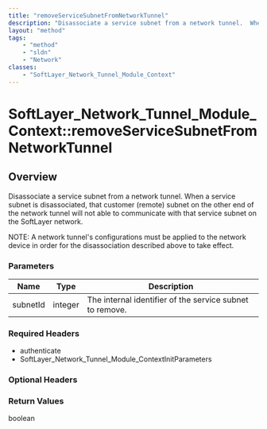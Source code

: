 ```yaml
---
title: "removeServiceSubnetFromNetworkTunnel"
description: "Disassociate a service subnet from a network tunnel.  When a service subnet is disassociated, that customer (remote) sub... "
layout: "method"
tags:
    - "method"
    - "sldn"
    - "Network"
classes:
    - "SoftLayer_Network_Tunnel_Module_Context"
---
```

# SoftLayer_Network_Tunnel_Module_Context::removeServiceSubnetFromNetworkTunnel
## Overview 
Disassociate a service subnet from a network tunnel.  When a service subnet is disassociated, that customer (remote) subnet on the other end of the network tunnel will not able to communicate with that service subnet on the SoftLayer network. 

NOTE:  A network tunnel's configurations must be applied to the network device in order for the disassociation described above to take effect. 

### Parameters 
|Name | Type | Description |
| --- | --- | --- |
|subnetId| integer| The internal identifier of the service subnet to remove.|


### Required Headers
* authenticate
* SoftLayer_Network_Tunnel_Module_ContextInitParameters

### Optional Headers

### Return Values
boolean

